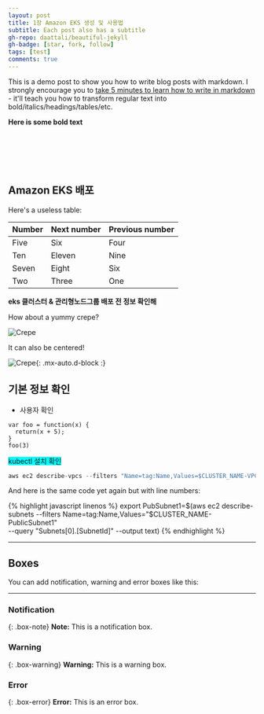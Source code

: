 ```yaml
---
layout: post
title: 1장 Amazon EKS 생성 및 사용법
subtitle: Each post also has a subtitle
gh-repo: daattali/beautiful-jekyll
gh-badge: [star, fork, follow]
tags: [test]
comments: true
---
```


This is a demo post to show you how to write blog posts with markdown.  I strongly encourage you to [take 5 minutes to learn how to write in markdown](https://markdowntutorial.com/) - it'll teach you how to transform regular text into bold/italics/headings/tables/etc.








**Here is some bold text**
<br/><br/><br/><br/><br/><br/>
## Amazon EKS 배포

Here's a useless table:

| Number | Next number | Previous number |
| :------ |:--- | :--- |
| Five | Six | Four |
| Ten | Eleven | Nine |
| Seven | Eight | Six |
| Two | Three | One |

__eks 클러스터 & 관리형노드그룹 배포 전 정보 확인해__

How about a yummy crepe?

![Crepe](https://s3-media3.fl.yelpcdn.com/bphoto/cQ1Yoa75m2yUFFbY2xwuqw/348s.jpg)

It can also be centered!

![Crepe](https://s3-media3.fl.yelpcdn.com/bphoto/cQ1Yoa75m2yUFFbY2xwuqw/348s.jpg){: .mx-auto.d-block :}

## 기본 정보 확인

* 사용자 확인
~~~
var foo = function(x) {
  return(x + 5);
}
foo(3)
~~~


<span style="background-color:#00ffff"> kubectl 설치 확인 </span>

```javascript
aws ec2 describe-vpcs --filters "Name=tag:Name,Values=$CLUSTER_NAME-VPC" | jq
```

And here is the same code yet again but with line numbers:

{% highlight javascript linenos %}
export PubSubnet1=$(aws ec2 describe-subnets --filters Name=tag:Name,Values="$CLUSTER_NAME-PublicSubnet1" \
--query "Subnets[0].[SubnetId]" --output text)
{% endhighlight %}

***

## Boxes
You can add notification, warning and error boxes like this:

---

### Notification

{: .box-note}
**Note:** This is a notification box.

### Warning

{: .box-warning}
**Warning:** This is a warning box.

### Error

{: .box-error}
**Error:** This is an error box.
